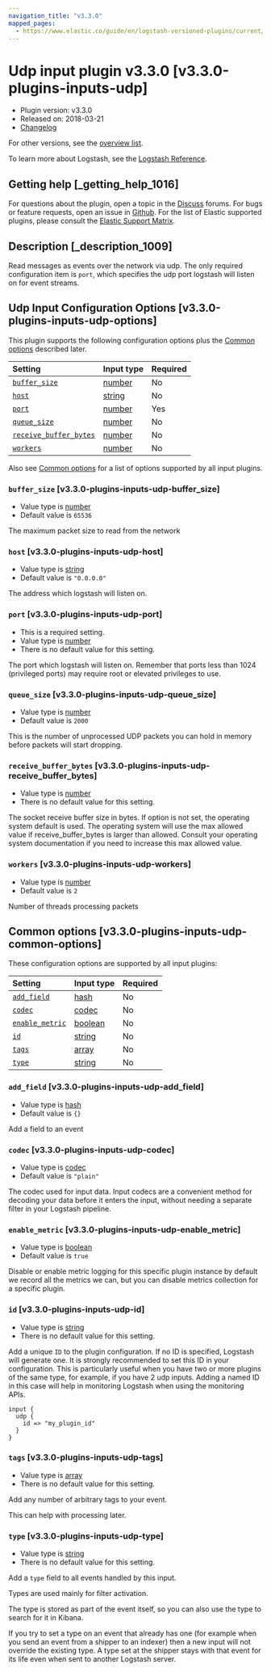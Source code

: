 ```yaml
---
navigation_title: "v3.3.0"
mapped_pages:
  - https://www.elastic.co/guide/en/logstash-versioned-plugins/current/v3.3.0-plugins-inputs-udp.html
---
```


# Udp input plugin v3.3.0 [v3.3.0-plugins-inputs-udp]

* Plugin version: v3.3.0
* Released on: 2018-03-21
* [Changelog](https://github.com/logstash-plugins/logstash-input-udp/blob/v3.3.0/CHANGELOG.md)

For other versions, see the [overview list](input-udp-index.md).

To learn more about Logstash, see the [Logstash Reference](https://www.elastic.co/guide/en/logstash/current/index.html).

## Getting help [_getting_help_1016]

For questions about the plugin, open a topic in the [Discuss](http://discuss.elastic.co) forums. For bugs or feature requests, open an issue in [Github](https://github.com/logstash-plugins/logstash-input-udp). For the list of Elastic supported plugins, please consult the [Elastic Support Matrix](https://www.elastic.co/support/matrix#matrix_logstash_plugins).

## Description [_description_1009]

Read messages as events over the network via udp. The only required configuration item is `port`, which specifies the udp port logstash will listen on for event streams.

## Udp Input Configuration Options [v3.3.0-plugins-inputs-udp-options]

This plugin supports the following configuration options plus the [Common options](v3-3-0-plugins-inputs-udp.md#v3.3.0-plugins-inputs-udp-common-options) described later.

| Setting | Input type | Required |
| :- | :- | :- |
| [`buffer_size`](v3-3-0-plugins-inputs-udp.md#v3.3.0-plugins-inputs-udp-buffer_size) | [number](/lsr/value-types.md#number) | No |
| [`host`](v3-3-0-plugins-inputs-udp.md#v3.3.0-plugins-inputs-udp-host) | [string](/lsr/value-types.md#string) | No |
| [`port`](v3-3-0-plugins-inputs-udp.md#v3.3.0-plugins-inputs-udp-port) | [number](/lsr/value-types.md#number) | Yes |
| [`queue_size`](v3-3-0-plugins-inputs-udp.md#v3.3.0-plugins-inputs-udp-queue_size) | [number](/lsr/value-types.md#number) | No |
| [`receive_buffer_bytes`](v3-3-0-plugins-inputs-udp.md#v3.3.0-plugins-inputs-udp-receive_buffer_bytes) | [number](/lsr/value-types.md#number) | No |
| [`workers`](v3-3-0-plugins-inputs-udp.md#v3.3.0-plugins-inputs-udp-workers) | [number](/lsr/value-types.md#number) | No |

Also see [Common options](v3-3-0-plugins-inputs-udp.md#v3.3.0-plugins-inputs-udp-common-options) for a list of options supported by all input plugins.

### `buffer_size` [v3.3.0-plugins-inputs-udp-buffer_size]

* Value type is [number](/lsr/value-types.md#number)
* Default value is `65536`

The maximum packet size to read from the network

### `host` [v3.3.0-plugins-inputs-udp-host]

* Value type is [string](/lsr/value-types.md#string)
* Default value is `"0.0.0.0"`

The address which logstash will listen on.

### `port` [v3.3.0-plugins-inputs-udp-port]

* This is a required setting.
* Value type is [number](/lsr/value-types.md#number)
* There is no default value for this setting.

The port which logstash will listen on. Remember that ports less than 1024 (privileged ports) may require root or elevated privileges to use.

### `queue_size` [v3.3.0-plugins-inputs-udp-queue_size]

* Value type is [number](/lsr/value-types.md#number)
* Default value is `2000`

This is the number of unprocessed UDP packets you can hold in memory before packets will start dropping.

### `receive_buffer_bytes` [v3.3.0-plugins-inputs-udp-receive_buffer_bytes]

* Value type is [number](/lsr/value-types.md#number)
* There is no default value for this setting.

The socket receive buffer size in bytes. If option is not set, the operating system default is used. The operating system will use the max allowed value if receive\_buffer\_bytes is larger than allowed. Consult your operating system documentation if you need to increase this max allowed value.

### `workers` [v3.3.0-plugins-inputs-udp-workers]

* Value type is [number](/lsr/value-types.md#number)
* Default value is `2`

Number of threads processing packets

## Common options [v3.3.0-plugins-inputs-udp-common-options]

These configuration options are supported by all input plugins:

| Setting | Input type | Required |
| :- | :- | :- |
| [`add_field`](v3-3-0-plugins-inputs-udp.md#v3.3.0-plugins-inputs-udp-add_field) | [hash](/lsr/value-types.md#hash) | No |
| [`codec`](v3-3-0-plugins-inputs-udp.md#v3.3.0-plugins-inputs-udp-codec) | [codec](/lsr/value-types.md#codec) | No |
| [`enable_metric`](v3-3-0-plugins-inputs-udp.md#v3.3.0-plugins-inputs-udp-enable_metric) | [boolean](/lsr/value-types.md#boolean) | No |
| [`id`](v3-3-0-plugins-inputs-udp.md#v3.3.0-plugins-inputs-udp-id) | [string](/lsr/value-types.md#string) | No |
| [`tags`](v3-3-0-plugins-inputs-udp.md#v3.3.0-plugins-inputs-udp-tags) | [array](/lsr/value-types.md#array) | No |
| [`type`](v3-3-0-plugins-inputs-udp.md#v3.3.0-plugins-inputs-udp-type) | [string](/lsr/value-types.md#string) | No |

### `add_field` [v3.3.0-plugins-inputs-udp-add_field]

* Value type is [hash](/lsr/value-types.md#hash)
* Default value is `{}`

Add a field to an event

### `codec` [v3.3.0-plugins-inputs-udp-codec]

* Value type is [codec](/lsr/value-types.md#codec)
* Default value is `"plain"`

The codec used for input data. Input codecs are a convenient method for decoding your data before it enters the input, without needing a separate filter in your Logstash pipeline.

### `enable_metric` [v3.3.0-plugins-inputs-udp-enable_metric]

* Value type is [boolean](/lsr/value-types.md#boolean)
* Default value is `true`

Disable or enable metric logging for this specific plugin instance by default we record all the metrics we can, but you can disable metrics collection for a specific plugin.

### `id` [v3.3.0-plugins-inputs-udp-id]

* Value type is [string](/lsr/value-types.md#string)
* There is no default value for this setting.

Add a unique `ID` to the plugin configuration. If no ID is specified, Logstash will generate one. It is strongly recommended to set this ID in your configuration. This is particularly useful when you have two or more plugins of the same type, for example, if you have 2 udp inputs. Adding a named ID in this case will help in monitoring Logstash when using the monitoring APIs.

```
input {
  udp {
    id => "my_plugin_id"
  }
}
```

### `tags` [v3.3.0-plugins-inputs-udp-tags]

* Value type is [array](/lsr/value-types.md#array)
* There is no default value for this setting.

Add any number of arbitrary tags to your event.

This can help with processing later.

### `type` [v3.3.0-plugins-inputs-udp-type]

* Value type is [string](/lsr/value-types.md#string)
* There is no default value for this setting.

Add a `type` field to all events handled by this input.

Types are used mainly for filter activation.

The type is stored as part of the event itself, so you can also use the type to search for it in Kibana.

If you try to set a type on an event that already has one (for example when you send an event from a shipper to an indexer) then a new input will not override the existing type. A type set at the shipper stays with that event for its life even when sent to another Logstash server.
